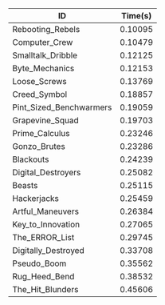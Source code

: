 |ID|Time(s)|
|-|-|
|Rebooting_Rebels|0.10095|
|Computer_Crew|0.10479|
|Smalltalk_Dribble|0.12125|
|Byte_Mechanics|0.12153|
|Loose_Screws|0.13769|
|Creed_Symbol|0.18857|
|Pint_Sized_Benchwarmers|0.19059|
|Grapevine_Squad|0.19703|
|Prime_Calculus|0.23246|
|Gonzo_Brutes|0.23286|
|Blackouts|0.24239|
|Digital_Destroyers|0.25082|
|Beasts|0.25115|
|Hackerjacks|0.25459|
|Artful_Maneuvers|0.26384|
|Key_to_Innovation|0.27065|
|The_ERROR_List|0.29745|
|Digitally_Destroyed|0.33708|
|Pseudo_Boom|0.35562|
|Rug_Heed_Bend|0.38532|
|The_Hit_Blunders|0.45606|
